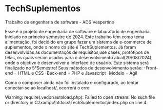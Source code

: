 # TechSuplementos
Trabalho de engenharia de software - ADS Vespertino

Esse é o projeto de engenharia de software e laboratório de engenharia.
Iniciado no primeiro semestre de 2024.
Este trabalho tem como tema alimentação, foi decidido em grupo fazer um sistema de e-commerce de suplementos, onde o nome do site é TechSuplementos.
Já foram desenvolvidas as documentaçõs de requisitos,use cases, protótipos de telas, os quais seram usados para o desenvolvimento atual(20/08/2024), onde o objetivo é desenvolver a interface de usuário.
Este sistema será finalizado no 5°Semestre!
Seus métodos de desenvolvimento serão:
-Front-end = HTML e CSS
-Back-end = PHP e Javascript
-Modelo = Ágil


Como o composer ainda não foi instalado e configurado, ao tentar conectar-se ao localhost/, ocorrerá o erro

Warning: require(.vedor/autoload.php): Failed to open stream: No such file or directory in C:\xampp\htdocs\TechSuplementos\index.php on line 4
